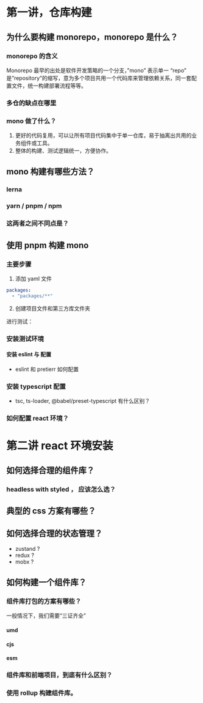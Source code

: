 # 第一讲，仓库构建

## 为什么要构建 monorepo，monorepo 是什么？

### monorepo 的含义

Monorepo 最早的出处是软件开发策略的一个分支，”mono” 表示单一 “repo” 是”repository”的缩写，意为多个项目共用一个代码库来管理依赖关系，同一套配置文件，统一构建部署流程等等。

### 多仓的缺点在哪里


### mono 做了什么？

1. 更好的代码复用，可以让所有项目代码集中于单一仓库，易于抽离出共用的业务组件或工具。
2. 整体的构建、测试逻辑统一，方便协作。

## mono 构建有哪些方法？

### lerna

### yarn / pnpm / npm 

### 这两者之间不同点是？



## 使用 pnpm 构建 mono

### 主要步骤

1. 添加 yaml 文件

```yml
packages:
  - "packages/**"
```

2. 创建项目文件和第三方库文件夹


进行测试：

### 安装测试环境

#### 安装 eslint 与 配置
- eslint 和 pretierr 如何配置


### 安装 typescript 配置

- tsc, ts-loader, @babel/preset-typescript 有什么区别？


### 如何配置 react 环境？


# 第二讲 react 环境安装

## 如何选择合理的组件库？

### headless with styled ， 应该怎么选？

## 典型的 css 方案有哪些？

## 如何选择合理的状态管理？

- zustand ?
- redux ?
- mobx ?

## 如何构建一个组件库？

### 组件库打包的方案有哪些？

一般情况下，我们需要“三证齐全”

#### umd

#### cjs

#### esm 


### 组件库和前端项目，到底有什么区别？

### 使用 rollup 构建组件库。

